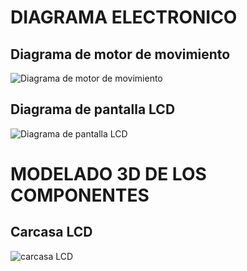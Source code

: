 # DIAGRAMA ELECTRONICO
## Diagrama de motor de movimiento
![Diagrama de motor de movimiento](https://drive.google.com/uc?id=1dTo2oNimKv0ogI-1miFxghj6C5nI8vAl)
## Diagrama de pantalla LCD
![Diagrama de pantalla LCD](https://drive.google.com/uc?id=1ZUDNIORa-DN8QRlXmJchSjYUAVzIbJc4)
# MODELADO 3D DE LOS COMPONENTES
## Carcasa LCD
![carcasa LCD](https://drive.google.com/uc?id=1xlZBJTXNy5BpKAiDBXK3eE52OkXRoHFO)

